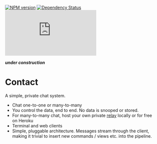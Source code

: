 [![NPM version](https://badge.fury.io/js/contact.png)](http://badge.fury.io/js/contact)
[![Dependency Status](https://david-dm.org/75lb/contact.png)](https://david-dm.org/75lb/contact)
![Analytics](https://ga-beacon.appspot.com/UA-27725889-13/contact/README.md?pixel)

***under construction***

Contact
=======
A simple, private chat system. 

* Chat one-to-one or many-to-many
* You control the data, end to end. No data is snooped or stored.
* For many-to-many chat, host your own private [relay](https://github.com/75lb/contact-server) locally or for free on Heroku
* Terminal and web clients
* Simple, pluggable architecture. Messages stream through the client, making it trivial to insert new commands / views etc. into the pipeline. 
